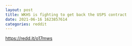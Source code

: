 ```yaml
--- 
layout: post 
title: WKHS is fighting to get back the USPS contract 
date: 2021-06-16 1623857614 
categories: reddit 
--- 
```

https://redd.it/o17mws